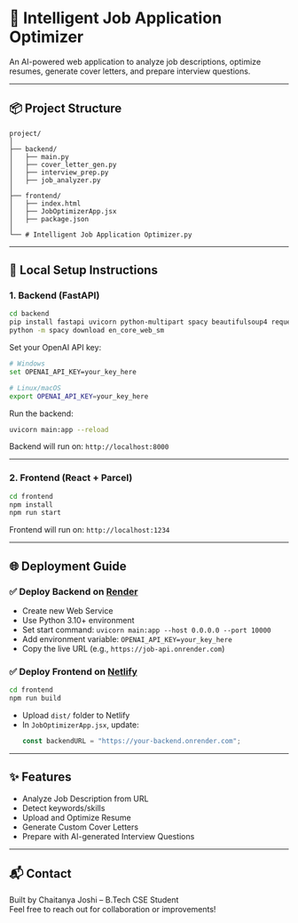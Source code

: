 
# 🧠 Intelligent Job Application Optimizer

An AI-powered web application to analyze job descriptions, optimize resumes, generate cover letters, and prepare interview questions.

---

## 📦 Project Structure

```
project/
│
├── backend/
│   ├── main.py
│   ├── cover_letter_gen.py
│   ├── interview_prep.py
│   ├── job_analyzer.py
│
├── frontend/
│   ├── index.html
│   ├── JobOptimizerApp.jsx
│   ├── package.json
│
└── # Intelligent Job Application Optimizer.py
```

---

## 🚀 Local Setup Instructions

### 1. Backend (FastAPI)

```bash
cd backend
pip install fastapi uvicorn python-multipart spacy beautifulsoup4 requests openai
python -m spacy download en_core_web_sm
```

Set your OpenAI API key:

```bash
# Windows
set OPENAI_API_KEY=your_key_here

# Linux/macOS
export OPENAI_API_KEY=your_key_here
```

Run the backend:

```bash
uvicorn main:app --reload
```

Backend will run on: `http://localhost:8000`

---

### 2. Frontend (React + Parcel)

```bash
cd frontend
npm install
npm run start
```

Frontend will run on: `http://localhost:1234`

---

## 🌐 Deployment Guide

### ✅ Deploy Backend on [Render](https://render.com)

- Create new Web Service
- Use Python 3.10+ environment
- Set start command: `uvicorn main:app --host 0.0.0.0 --port 10000`
- Add environment variable: `OPENAI_API_KEY=your_key_here`
- Copy the live URL (e.g., `https://job-api.onrender.com`)

### ✅ Deploy Frontend on [Netlify](https://netlify.com)

```bash
cd frontend
npm run build
```

- Upload `dist/` folder to Netlify
- In `JobOptimizerApp.jsx`, update:
  ```js
  const backendURL = "https://your-backend.onrender.com";
  ```

---

## ✨ Features

- Analyze Job Description from URL
- Detect keywords/skills
- Upload and Optimize Resume
- Generate Custom Cover Letters
- Prepare with AI-generated Interview Questions

---

## 📬 Contact

Built by Chaitanya Joshi – B.Tech CSE Student  
Feel free to reach out for collaboration or improvements!
